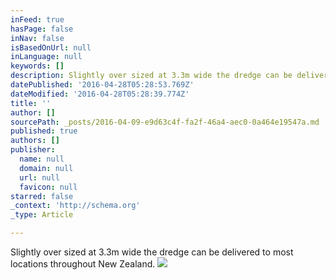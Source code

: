 ```yaml
---
inFeed: true
hasPage: false
inNav: false
isBasedOnUrl: null
inLanguage: null
keywords: []
description: Slightly over sized at 3.3m wide the dredge can be delivered to most locations throughout New Zealand.
datePublished: '2016-04-28T05:28:53.769Z'
dateModified: '2016-04-28T05:28:39.774Z'
title: ''
author: []
sourcePath: _posts/2016-04-09-e9d63c4f-fa2f-46a4-aec0-0a464e19547a.md
published: true
authors: []
publisher:
  name: null
  domain: null
  url: null
  favicon: null
starred: false
_context: 'http://schema.org'
_type: Article

---
```

Slightly over sized at 3.3m wide the dredge can be delivered to most locations throughout New Zealand.
![](https://the-grid-user-content.s3-us-west-2.amazonaws.com/e871fef7-d9ae-4ef5-aa7a-d85ef06a3112.jpg)